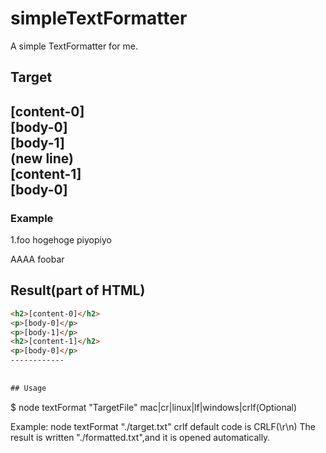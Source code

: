 # simpleTextFormatter  
A simple TextFormatter for me.
  
## Target  
[content-0]  
[body-0]  
[body-1]  
(new line)  
[content-1]  
[body-0]  
--------------  
  
### Example
1.foo
hogehoge
piyopiyo

AAAA
foobar

## Result(part of HTML)
```html
<h2>[content-0]</h2>
<p>[body-0]</p>
<p>[body-1]</p>
<h2>[content-1]</h2>
<p>[body-0]</p>
------------
  
  
## Usage
```
$ node textFormat "TargetFile" mac|cr|linux|lf|windows|crlf(Optional)


Example: node textFormat "./target.txt" crlf
default code is CRLF(\\r\\n)
The result is written "./formatted.txt",and it is opened automatically.
